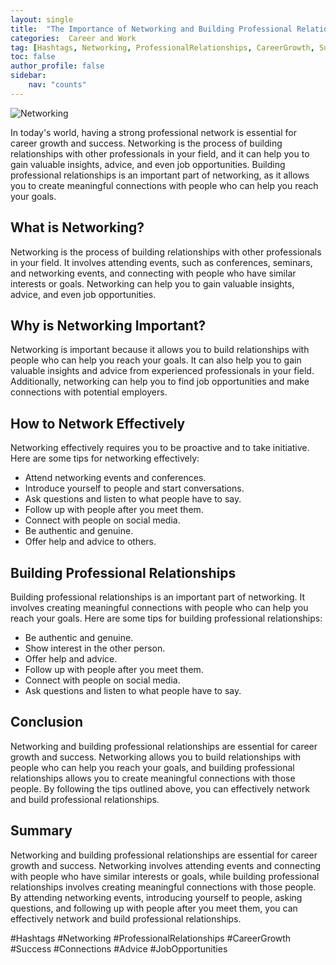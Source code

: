 ```yaml
---
layout: single
title:  "The Importance of Networking and Building Professional Relationships"
categories:  Career and Work
tag: [Hashtags, Networking, ProfessionalRelationships, CareerGrowth, Success, Connections, Advice, JobOpportunities, ]
toc: false
author_profile: false
sidebar:
    nav: "counts"
---
```

    
![Networking](https://images.pexels.com/photos/378570/pexels-photo-378570.jpeg?auto=compress&cs=tinysrgb&dpr=2&h=750&w=1260)

In today's world, having a strong professional network is essential for career growth and success. Networking is the process of building relationships with other professionals in your field, and it can help you to gain valuable insights, advice, and even job opportunities. Building professional relationships is an important part of networking, as it allows you to create meaningful connections with people who can help you reach your goals.

## What is Networking?

Networking is the process of building relationships with other professionals in your field. It involves attending events, such as conferences, seminars, and networking events, and connecting with people who have similar interests or goals. Networking can help you to gain valuable insights, advice, and even job opportunities.

## Why is Networking Important?

Networking is important because it allows you to build relationships with people who can help you reach your goals. It can also help you to gain valuable insights and advice from experienced professionals in your field. Additionally, networking can help you to find job opportunities and make connections with potential employers.

## How to Network Effectively

Networking effectively requires you to be proactive and to take initiative. Here are some tips for networking effectively:

- Attend networking events and conferences.
- Introduce yourself to people and start conversations.
- Ask questions and listen to what people have to say.
- Follow up with people after you meet them.
- Connect with people on social media.
- Be authentic and genuine.
- Offer help and advice to others.

## Building Professional Relationships

Building professional relationships is an important part of networking. It involves creating meaningful connections with people who can help you reach your goals. Here are some tips for building professional relationships:

- Be authentic and genuine.
- Show interest in the other person.
- Offer help and advice.
- Follow up with people after you meet them.
- Connect with people on social media.
- Ask questions and listen to what people have to say.

## Conclusion

Networking and building professional relationships are essential for career growth and success. Networking allows you to build relationships with people who can help you reach your goals, and building professional relationships allows you to create meaningful connections with those people. By following the tips outlined above, you can effectively network and build professional relationships.

## Summary

Networking and building professional relationships are essential for career growth and success. Networking involves attending events and connecting with people who have similar interests or goals, while building professional relationships involves creating meaningful connections with those people. By attending networking events, introducing yourself to people, asking questions, and following up with people after you meet them, you can effectively network and build professional relationships. 

#Hashtags
#Networking #ProfessionalRelationships #CareerGrowth #Success #Connections #Advice #JobOpportunities